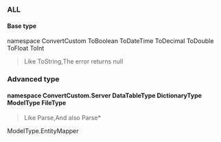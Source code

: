 ### ALL
#### Base type
namespace ConvertCustom ToBoolean ToDateTime ToDecimal ToDouble ToFloat ToInt

> Like ToString,The error returns null

### Advanced type
#### namespace ConvertCustom.Server DataTableType DictionaryType ModelType FileType

> Like Parse,And also Parse*

ModelType.EntityMapper